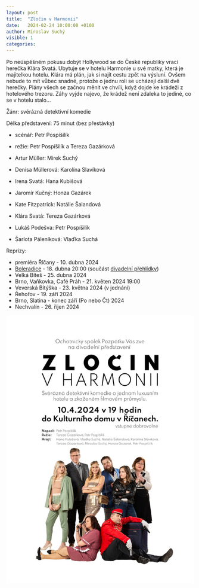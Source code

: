 ```yaml
---
layout: post
title:  "Zločin v Harmonii"
date:   2024-02-24 10:00:00 +0100
author: Miroslav Suchý
visible: 1
categories: 
---
```

Po neúspěšném pokusu dobýt Hollywood se do České republiky vrací herečka Klára Svatá. Ubytuje se v hotelu Harmonie u své matky, která je majitelkou hotelu. Klára má plán, jak si najít cestu zpět na výsluní. Ovšem nebude to mít vůbec snadné, protože o jednu roli se ucházejí další dvě herečky. Plány všech se začnou měnit ve chvíli, když dojde ke krádeži z hotelového trezoru. Záhy vyjde najevo, že krádež není zdaleka to jediné, co se v hotelu stalo…

Žánr: svérázná detektivní komedie

Délka představení: 75 minut (bez přestávky)

 * scénář: Petr Pospíšilík

 * režie: Petr Pospíšilík a Tereza Gazárková

 * Artur Müller: Mirek Suchý
 * Denisa Müllerová: Karolína Slavíková
 * Irena Svatá: Hana Kubišová
 * Jaromír Kučný: Honza Gazárek
 * Kate Fitzpatrick: Natálie Šalandová
 * Klára Svatá: Tereza Gazárková
 * Lukáš Podešva: Petr Pospíšilík
 * Šarlota Páleníková: Vlaďka Suchá

Reprízy:

 * premiéra Říčany - 10. dubna 2024
 * [Boleradice](https://boleradice-divadlo.cz/program-rezervace-dsbm/?view=detail&id=367956&date=18.04.2024) - 18. dubna 20:00 (součást [divadelní přehlídky](https://www.mrstikovodivadelnijaro.cz/program-prehlidky/))
 * Velká Bíteš - 25. dubna 2024
 * Brno, Vaňkovka, Café Práh - 21. květen 2024 19:00
 * Veverská Bítýška - 23. května 2024 (v jednání)
 * Řehořov - 19. září 2024
 * Brno, Slatina - konec září (Po nebo Čt) 2024
 * Nechvalín - 26. říjen 2024

<img src="/img/zlocin-v-harmonii-plakat.jpg" />

